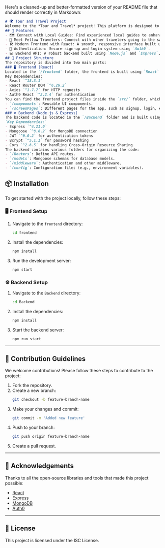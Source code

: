Here's a cleaned-up and better-formatted version of your README file that should render correctly in Markdown:
```markdown
# 🌍 Tour and Travel Project
Welcome to the *Tour and Travel* project! This platform is designed to help tourists seamlessly connect with local guides and fellow travelers to enrich their travel experience. Our goal is to create a user-friendly and engaging interface that fosters meaningful connections between tourists and locals.
## 🚀 Features
- 🗺️ Connect with Local Guides: Find experienced local guides to enhance your travel experience.
- 🤝 Meet Fellow Travelers: Connect with other travelers going to the same destinations.
- 🛠️ Modern Frontend with React: A smooth, responsive interface built using React.
- 🔐 Authentication: Secure sign-up and login system using `Auth0`.
- 📊 Backend API: A robust backend built using `Node.js` and `Express`, connected to `MongoDB` for data persistence.
## 📂 Project Structure
The repository is divided into two main parts:
### 🖥️ Frontend (React)
Located in the `/frontend` folder, the frontend is built using `React` and `React Router` for client-side routing.
Key Dependencies:
- React `^18.3.1`
- React Router DOM `^6.26.2`
- Axios `^1.7.7` for HTTP requests
- Auth0 React `^2.2.4` for authentication
You can find the frontend project files inside the `src/` folder, which is structured as follows:
- `/components`: Reusable UI components.
- `/screenPages`: Different pages for the app, such as signup, login, etc.
### ⚙️ Backend (Node.js & Express)
The backend code is located in the `/Backend` folder and is built using `Node.js` with `Express` to manage the API endpoints.
`Key Dependencies:`
- Express `^4.21.0`
- Mongoose `^8.6.2` for MongoDB connection
- JWT `^9.0.2` for authentication tokens
- Bcrypt `^5.1.1` for password hashing
- Cors `^2.8.5` for handling Cross-Origin Resource Sharing
The backend contains various folders for organizing the code:
- `/Routers`: Define API routes.
- `/models`: Mongoose schemas for database models.
- `/middleware`: Authentication and other middleware.
- `/config`: Configuration files (e.g., environment variables).
```
## 📦 Installation
To get started with the project locally, follow these steps:
### 🖥️ Frontend Setup
1. Navigate to the `frontend` directory:
   ```bash
   cd frontend
   ```
2. Install the dependencies:
   ```bash
   npm install
   ```
3. Run the development server:
   ```bash
   npm start
   ```
### ⚙️ Backend Setup
1. Navigate to the `Backend` directory:
   ```bash
   cd Backend
   ```
2. Install the dependencies:
   ```bash
   npm install
   ```
3. Start the backend server:
   ```bash
   npm run start
   ```
---
## 🚧 Contribution Guidelines
We welcome contributions! Please follow these steps to contribute to the project:
1. Fork the repository.
2. Create a new branch:
   ```bash
   git checkout -b feature-branch-name
   ```
3. Make your changes and commit:
   ```bash
   git commit -m 'Added new feature'
   ```
4. Push to your branch:
   ```bash
   git push origin feature-branch-name
   ```
5. Create a pull request.
---
## 🤝 Acknowledgements
Thanks to all the open-source libraries and tools that made this project possible:
- [React](https://reactjs.org/)
- [Express](https://expressjs.com/)
- [MongoDB](https://www.mongodb.com/)
- [Auth0](https://auth0.com/)
---
## 📄 License
This project is licensed under the ISC License.


